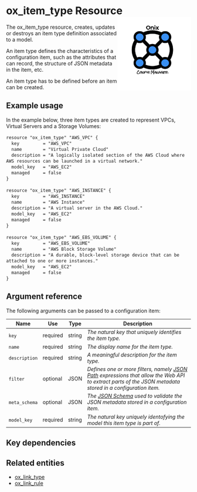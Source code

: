 # ox_item_type Resource <img src="../../../docs/pics/ox.png" width="200" height="200" align="right">

The ox_item_type resource, creates, updates or destroys an item type definition associated to a model.

An item type defines the characteristics of a configuration item, such as the attributes that can record, the structure of JSON metadata in the item, etc.

An item type has to be defined before an item can be created.

## Example usage

In the example below, three item types are created to represent VPCs, Virtual Servers and a Storage Volumes:

```hcl
resource "ox_item_type" "AWS_VPC" {
  key         = "AWS_VPC"
  name        = "Virtual Private Cloud"
  description = "A logically isolated section of the AWS Cloud where AWS resources can be launched in a virtual network."
  model_key   = "AWS_EC2"
  managed     = false
}

resource "ox_item_type" "AWS_INSTANCE" {
  key         = "AWS_INSTANCE"
  name        = "AWS Instance"
  description = "A virtual server in the AWS Cloud."
  model_key   = "AWS_EC2"
  managed     = false
}

resource "ox_item_type" "AWS_EBS_VOLUME" {
  key         = "AWS_EBS_VOLUME"
  name        = "AWS Block Storage Volume"
  description = "A durable, block-level storage device that can be attached to one or more instances."
  model_key   = "AWS_EC2"
  managed     = false
}
```

## Argument reference

The following arguments can be passed to a configuration item:

| Name | Use | Type |  Description |
|---|---|---|---|
| `key` | required | string | *The natural key that uniquely identifies the item type.* |
| `name`| required | string | *The display name for the item type.* |
| `description`| required | string | *A meaningful description for the item type.* |
| `filter`| optional | JSON | *Defines one or more filters, namely [JSON Path](https://goessner.net/articles/JsonPath/) expressions that allow the Web API to extract parts of the JSON metadata stored in a configuration item.* |
| `meta_schema` | optional | JSON | *The [JSON Schema](https://json-schema.org/) used to validate the JSON metadata stored in a configuration item.* |
| `model_key` | required | string | *The natural key uniquely identofying the model this item type is part of.* |

## Key dependencies



## Related entities

- [ox_link_type](ox_link_type.md)
- [ox_link_rule](ox_link_rule.md)
